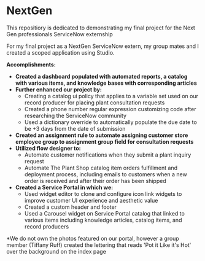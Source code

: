 # NextGen
This repositiory is dedicated to demonstrating my final project for the Next Gen professionals ServiceNow externship
 

For my final project as a NextGen ServiceNow extern, my group mates and I created a scoped application using Studio. 

<strong>Accomplishments:</strong>
- <strong>Created a dashboard populated with automated reports, a catalog with various items, and knowledge bases with corresponding articles</strong>
- <strong>Further enhanced our project by:</strong>
    -  Creating a catalog ui policy that applies to a variable set used on our record producer for placing plant consultation requests
    - Created a phone number regular expression customizing code after researching the ServiceNow community
    - Used a dictionary override to automatically populate the due date to be +3 days from the date of submission
- <strong>Created an assignment rule to automate assigning customer store employee group to assignment group field for consultation requests</strong>
- <strong>Utilized flow designer to: </strong>
    - Automate customer notifications when they submit a plant inquiry request 
    - Automate The Plant Shop catalog item orders fulfillment and deployment process, including emails to customers when a new order is received and after their order has been shipped
- <strong> Created a Service Portal in which we:</strong> 
    - Used widget editor to clone and configure icon link widgets to improve customer UI experience and aesthetic value
    - Created a custom header and footer 
    - Used a Carousel widget on Service Portal catalog that linked to various items including knowledge articles, catalog items, and record producers


*We do not own the photos featured on our portal, however a group member (Tiffany Ruff) created the lettering that reads 'Pot it Like it's Hot' over the background on the index page
